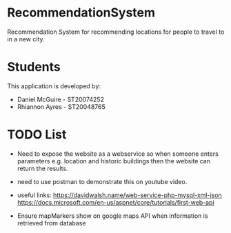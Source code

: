 # RecommendationSystem
Recommendation System for recommending locations for people to travel to in a new city.
# Students
This application is developed by:

- Daniel McGuire - ST20074252
- Rhiannon Ayres - ST20048765

# TODO List

- Need to expose the website as a webservice so when someone enters parameters e.g. location and historic buildings then the website can return the results.
- need to use postman to demonstrate this on youtube video.
- useful links: https://davidwalsh.name/web-service-php-mysql-xml-json
		https://docs.microsoft.com/en-us/aspnet/core/tutorials/first-web-api

- Ensure mapMarkers show on google maps API when information is retrieved from database
